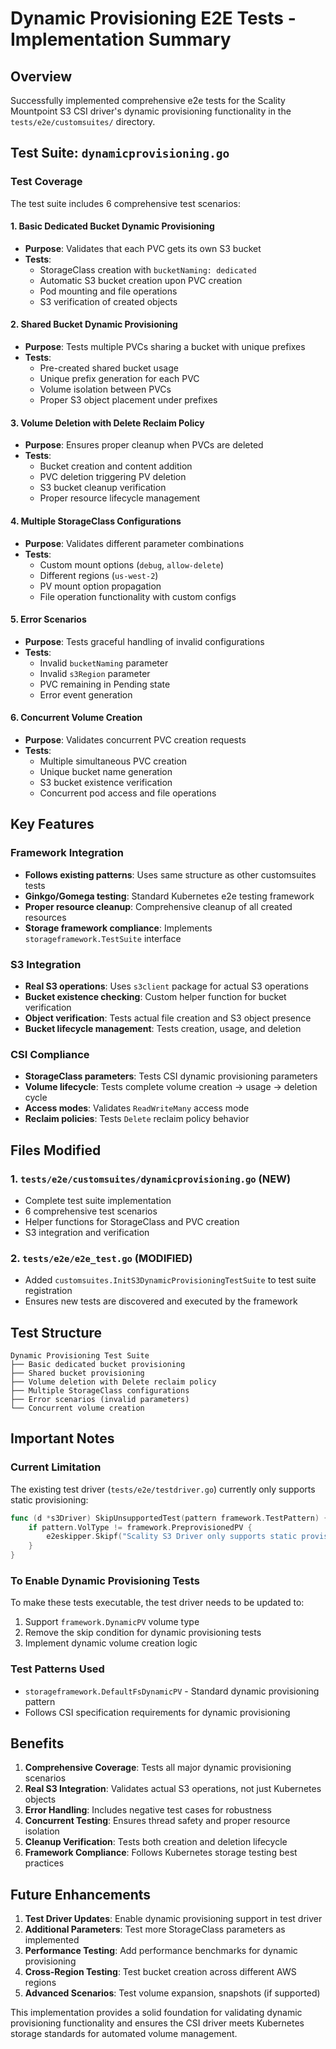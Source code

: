 # Dynamic Provisioning E2E Tests - Implementation Summary

## Overview

Successfully implemented comprehensive e2e tests for the Scality Mountpoint S3 CSI driver's dynamic provisioning functionality in the `tests/e2e/customsuites/` directory.

## Test Suite: `dynamicprovisioning.go`

### Test Coverage

The test suite includes 6 comprehensive test scenarios:

#### 1. **Basic Dedicated Bucket Dynamic Provisioning**
- **Purpose**: Validates that each PVC gets its own S3 bucket
- **Tests**:
  - StorageClass creation with `bucketNaming: dedicated`
  - Automatic S3 bucket creation upon PVC creation
  - Pod mounting and file operations
  - S3 verification of created objects

#### 2. **Shared Bucket Dynamic Provisioning**
- **Purpose**: Tests multiple PVCs sharing a bucket with unique prefixes
- **Tests**:
  - Pre-created shared bucket usage
  - Unique prefix generation for each PVC
  - Volume isolation between PVCs
  - Proper S3 object placement under prefixes

#### 3. **Volume Deletion with Delete Reclaim Policy**
- **Purpose**: Ensures proper cleanup when PVCs are deleted
- **Tests**:
  - Bucket creation and content addition
  - PVC deletion triggering PV deletion
  - S3 bucket cleanup verification
  - Proper resource lifecycle management

#### 4. **Multiple StorageClass Configurations**
- **Purpose**: Validates different parameter combinations
- **Tests**:
  - Custom mount options (`debug`, `allow-delete`)
  - Different regions (`us-west-2`)
  - PV mount option propagation
  - File operation functionality with custom configs

#### 5. **Error Scenarios**
- **Purpose**: Tests graceful handling of invalid configurations
- **Tests**:
  - Invalid `bucketNaming` parameter
  - Invalid `s3Region` parameter
  - PVC remaining in Pending state
  - Error event generation

#### 6. **Concurrent Volume Creation**
- **Purpose**: Validates concurrent PVC creation requests
- **Tests**:
  - Multiple simultaneous PVC creation
  - Unique bucket name generation
  - S3 bucket existence verification
  - Concurrent pod access and file operations

## Key Features

### Framework Integration
- **Follows existing patterns**: Uses same structure as other customsuites tests
- **Ginkgo/Gomega testing**: Standard Kubernetes e2e testing framework
- **Proper resource cleanup**: Comprehensive cleanup of all created resources
- **Storage framework compliance**: Implements `storageframework.TestSuite` interface

### S3 Integration
- **Real S3 operations**: Uses `s3client` package for actual S3 operations
- **Bucket existence checking**: Custom helper function for bucket verification
- **Object verification**: Tests actual file creation and S3 object presence
- **Bucket lifecycle management**: Tests creation, usage, and deletion

### CSI Compliance
- **StorageClass parameters**: Tests CSI dynamic provisioning parameters
- **Volume lifecycle**: Tests complete volume creation → usage → deletion cycle
- **Access modes**: Validates `ReadWriteMany` access mode
- **Reclaim policies**: Tests `Delete` reclaim policy behavior

## Files Modified

### 1. `tests/e2e/customsuites/dynamicprovisioning.go` (NEW)
- Complete test suite implementation
- 6 comprehensive test scenarios
- Helper functions for StorageClass and PVC creation
- S3 integration and verification

### 2. `tests/e2e/e2e_test.go` (MODIFIED)
- Added `customsuites.InitS3DynamicProvisioningTestSuite` to test suite registration
- Ensures new tests are discovered and executed by the framework

## Test Structure

```text
Dynamic Provisioning Test Suite
├── Basic dedicated bucket provisioning
├── Shared bucket provisioning
├── Volume deletion with Delete reclaim policy
├── Multiple StorageClass configurations
├── Error scenarios (invalid parameters)
└── Concurrent volume creation
```

## Important Notes

### Current Limitation
The existing test driver (`tests/e2e/testdriver.go`) currently only supports static provisioning:

```go
func (d *s3Driver) SkipUnsupportedTest(pattern framework.TestPattern) {
    if pattern.VolType != framework.PreprovisionedPV {
        e2eskipper.Skipf("Scality S3 Driver only supports static provisioning -- skipping")
    }
}
```

### To Enable Dynamic Provisioning Tests
To make these tests executable, the test driver needs to be updated to:
1. Support `framework.DynamicPV` volume type
2. Remove the skip condition for dynamic provisioning tests
3. Implement dynamic volume creation logic

### Test Patterns Used
- `storageframework.DefaultFsDynamicPV` - Standard dynamic provisioning pattern
- Follows CSI specification requirements for dynamic provisioning

## Benefits

1. **Comprehensive Coverage**: Tests all major dynamic provisioning scenarios
2. **Real S3 Integration**: Validates actual S3 operations, not just Kubernetes objects
3. **Error Handling**: Includes negative test cases for robustness
4. **Concurrent Testing**: Ensures thread safety and proper resource isolation
5. **Cleanup Verification**: Tests both creation and deletion lifecycle
6. **Framework Compliance**: Follows Kubernetes storage testing best practices

## Future Enhancements

1. **Test Driver Updates**: Enable dynamic provisioning support in test driver
2. **Additional Parameters**: Test more StorageClass parameters as implemented
3. **Performance Testing**: Add performance benchmarks for dynamic provisioning
4. **Cross-Region Testing**: Test bucket creation across different AWS regions
5. **Advanced Scenarios**: Test volume expansion, snapshots (if supported)

This implementation provides a solid foundation for validating dynamic provisioning functionality and ensures the CSI driver meets Kubernetes storage standards for automated volume management.
